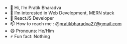 
- 👋 Hi, I’m Pratik Bharadva
- 👀 I’m interested in Web Development, MERN stack
- 🌱 ReactJS Developer
- 📫 How to reach me : @pratikbharadva27@gmail.com
- 😄 Pronouns: He/Him
- ⚡ Fun fact: Nothing 

<!---
PratikBharadva/PratikBharadva is a ✨ special ✨ repository because its `README.md` (this file) appears on your GitHub profile.
You can click the Preview link to take a look at your changes.
--->
